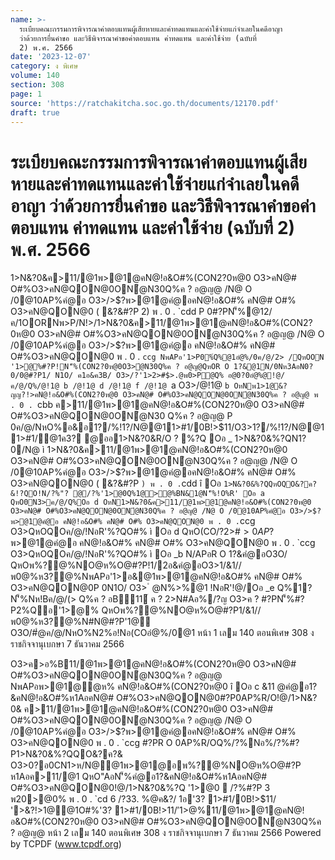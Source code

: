 ```yaml
---
name: >-
  ระเบียบคณะกรรมการพิจารณาค่าตอบแทนผู้เสียหายและค่าทดแทนและค่าใช้จ่ายแก่จำเลยในคดีอาญา
  ว่าด้วยการยื่นคำขอ และวิธีพิจารณาคำขอค่าตอบแทน ค่าทดแทน และค่าใช้จ่าย (ฉบับที่
  2) พ.ศ. 2566
date: '2023-12-07'
category: ง พิเศษ
volume: 140
section: 308
page: 1
source: 'https://ratchakitcha.soc.go.th/documents/12170.pdf'
draft: true
---
```


# ระเบียบคณะกรรมการพิจารณาค่าตอบแทนผู้เสียหายและค่าทดแทนและค่าใช้จ่ายแก่จำเลยในคดีอาญา ว่าด้วยการยื่นคำขอ และวิธีพิจารณาคำขอค่าตอบแทน ค่าทดแทน และค่าใช้จ่าย (ฉบับที่ 2) พ.ศ. 2566

1>N&?0&ค>11/@1พ>@1@คN@!อ&O#%(CON2?0ห@0 O3>คN@# O#%O3>คN@QON@0ONํ@N30Q%ค ? อ@ญ@ /N@ O /0@10AP%คํ@อ O3>/>$?พ>@1@คํ@อคN@!อ&O#% คN@# O#% O3>คN@QON@0 ( &?&#?P 2) พ . 0 . `cdd P 0#?PN'็%@12/ค/1OORNพ>P/N!>/1>N&?0&ค>11/@1พ>@1@คN@!อ&O#%(CON2?0ห@0 O3>คN@# O#%O3>คN@QON@0ONํ@N30Q%ค ? อ@ญ@ /N@ O /0@10AP%คํ@อ O3>/>$?พ>@1@คํ@อ คN@!อ&O#% คN@# O#%O3>คN@QON@0 พ . 0 . `ccg NพAPอ'1>P0%์Q%@1อํ@%/0ค/@/2> /QหOON '1>@%#?P!N'็%(CON2?0ห@0O3>ํ@N30Q%ค ? อ@ญ@QหOR O 1?&@1N/0Nห3AอN0?0/0@#?P1/ N1O/ ค1อ&ค3B/ O3>/?'1>2>#$>.@พ0>P@Q% อ@0?0อํ@%@!@/ค/@/Q%/@!1@ b /@!1@ d /@!1@ f /@!1@ `a O3>/@!1@ `b OหNพ1>1@&?ญญ?!>คN@!อ&O#%(CON2?0ห@0 O3>คN@# O#%O3>คN@QON@0ONํ@N30Q%ค ? อ@ญ@ พ . 0 . `cbb ค>11/@1พ>@1@คN@!อ&O#%(CON2?0ห@0 O3>คN@# O#%O3>คN@QON@0ONํ@N30 Q%ค ? อ@ญ@ P 0ค/@/NหO%อ&อ1?/%!1?/N@@11>#1/0B!>$11/O3>1?/%!1?/N@@11>#1/@1ค3? @ออ1>N&?0&R/O ? %?Q Oอ _ 1>N&?0&%?QN1?0/N@ ì 1>N&?0&ค>11/@1พ>@1@คN@!อ&O#%(CON2?0ห@0 O3>คN@# O#%O3>คN@QON@0ONํ@N30Q%ค ? อ@ญ@ /N@ O /0@10AP%คํ@อ O3>/>$?พ>@1@คํ@อคN@!อ&O#% คN@# O#% O3>คN@QON@0 ( &?&#?P ` ) พ . 0 . `cdd î Oอ ` 1>N&?0&%?QQหOQO&?ค?&!?QO!N/?%"? @/?%'1>@0Q%1@>@%BN&1@N'็%!O%R' Oอ a QหO0N3>ค/@/Q%Oอ d OหN1>N&?0&ค>11/@1พ>@1@คN@!อ&O#%(CON2?0ห@0 O3>คN@# O#%O3>คN@QON@0ONํ@N30Q%ค ? อ@ญ@ /N@ O /0@10AP%คํ@อ O3>/>$?พ>@1@คํ@อ คN@!อ&O#% คN@# O#% O3>คN@QON@0 พ . 0 . `ccg O3>QหOQOค/@/!NอR'%?QO#% ì Oอ d QหO(CO/?2>#$>0AP%คํ@อ 0AP%คํ@อพ1Oอ/Nอ2@1ห3?@%!@/Nอ#@#?Pค>11/@1 '1>@0ํ@ห% î Oอ b QหO0N3>ค/@/Q%Oอ _b OหN1>N&?0&ค>11/@1พ>@1@คN@!อ&O#%(CON2?0ห@0 O3>คN@# O#%O3>คN@QON@0ONํ@N30Q%ค ? อ@ญ@ /N@ O /0@10AP%คํ@อ O3>/>$?พ>@1@คํ@อ คN@!อ&O#% คN@# O#% O3>คN@QON@0 พ . 0 . `ccg O3>QหOQOค/@/!NอR'%?QO#% ì Oอ _b N/APอR O 1?&คํ@อO3O/ QหOพ%?@%NO@ห%O@#?P!1/2อ&คํ@อO3>1/&1// พ0@%ห3?@%NพAPอ'1>อ&@1พ>@1@คN@!อ&O#% คN@# O#% O3>คN@QON@0P 0N1O/ O3> ํ @N%>%@1 !NอR'!@/Oอ _e Q%1?N'็%Nห!Bค/@/(> Q%ค ? อB11์ ค ? 2>N#Aอ%/?ญ O3>ค ? #?PN'็%#?P2%Qอ'1>@% QหOพ%?@%NO@ห%O@#?P1/&1//พ0@%ห3?@%N#N@#?P'1@ O3O/#ํ@ค/@/NหO%N2%อ!Nอ(COอํ@%/0@1 หน้า 1 เลม 140 ตอนพิเศษ 308 ง ราชกิจจานุเบกษา 7 ธันวาคม 2566

O3>ค>อ%B11/@1พ>@1@คN@!อ&O#%(CON2?0ห@0 O3>คN@# O#%O3>คN@QON@0ONํ@N30Q%ค ? อ@ญ@ NพAPอพ>@1@ํ@ห% คN@!อ&O#%(CON2?0ห@0 î Oอ c &11 @คํ@อ1?&คN@!อ&O#%ห1AอคN@# O#%O3>คN@QON@0#?P0AP%R/O!@/1>N&?0& ค>11/@1พ>@1@คN@!อ&O#%(CON2?0ห@0 O3>คN@# O#%O3>คN@QON@0ONํ@N30Q%ค ? อ@ญ@ /N@ O /0@10AP%คํ@อ O3>/>$?พ>@1@คํ@อคN@!อ&O#% คN@# O#% O3>คN@QON@0 พ . 0 . `ccg #?PR O 0AP%R/OQ%/?%Nอ%/?%#?P1>N&?0&%?QQO&?ค?& O3>0?อ0CN1>ห/N@@1พ>@1@อพ%?@%NO@ห%O@#?P ห1Aอค>11/@1 QหO"AอN'็%คํ@อ1?&คN@!อ&O#%ห1AอคN@# O#%O3>คN@QON@0!@/1>N&?0&%?Q '1>@0  /?%#?P 3 พ20>@0% พ . 0 . `cd 6 /?33. %@ค&?/ 1อ'3? 1>#1/0B!>$11/ '>&?!>1@@1O#%'3? 1>#1/0B!>$11/ '1>$@%11/@1พ>@1@คN@!อ&O#%(CON2?0ห@0 O3>คN@# O#%O3>คN@QON@0ONํ@N30Q%ค ? อ@ญ@ หน้า 2 เลม 140 ตอนพิเศษ 308 ง ราชกิจจานุเบกษา 7 ธันวาคม 2566 Powered by TCPDF (www.tcpdf.org)

